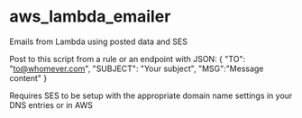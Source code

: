 # aws_lambda_emailer
Emails from Lambda using posted data and SES

Post to this script from a rule or an endpoint with JSON: { "TO": "to@whomever.com", "SUBJECT": "Your subject", "MSG":"Message content" }

Requires SES to be setup with the appropriate domain name settings in your DNS entries or in AWS
